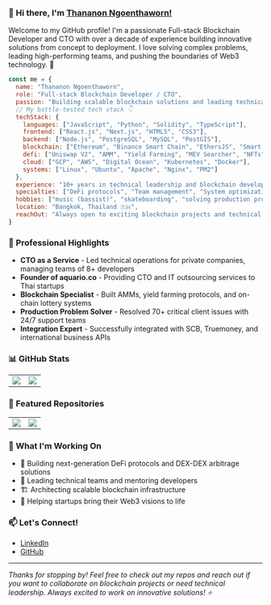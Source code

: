 ### 👋 Hi there, I'm [Thananon Ngoenthaworn!](https://github.com/korrio)

Welcome to my GitHub profile! I'm a passionate Full-stack Blockchain Developer and CTO with over a decade of experience building innovative solutions from concept to deployment. I love solving complex problems, leading high-performing teams, and pushing the boundaries of Web3 technology. 🚀

```javascript
const me = {
  name: "Thananon Ngoenthaworn",
  role: "Full-stack Blockchain Developer / CTO",
  passion: "Building scalable blockchain solutions and leading technical teams",
  // My battle-tested tech stack 👇
  techStack: {
    languages: ["JavaScript", "Python", "Solidity", "TypeScript"],
    frontend: ["React.js", "Next.js", "HTML5", "CSS3"],
    backend: ["Node.js", "PostgreSQL", "MySQL", "PostGIS"],
    blockchain: ["Ethereum", "Binance Smart Chain", "EthersJS", "Smart Contracts"],
    defi: ["Uniswap V2", "AMM", "Yield Farming", "MEV Searcher", "NFTs"],
    cloud: ["GCP", "AWS", "Digital Ocean", "Kubernetes", "Docker"],
    systems: ["Linux", "Ubuntu", "Apache", "Nginx", "PM2"]
  },
  experience: "10+ years in technical leadership and blockchain development",
  specialties: ["DeFi protocols", "Team management", "System optimization", "ERP solutions"],
  hobbies: ["music (bassist)", "skateboarding", "solving production problems 24/7"],
  location: "Bangkok, Thailand 🇹🇭",
  reachOut: "Always open to exciting blockchain projects and technical challenges!"
}
```

### 🏢 Professional Highlights

- **CTO as a Service** - Led technical operations for private companies, managing teams of 8+ developers
- **Founder of aquario.co** - Providing CTO and IT outsourcing services to Thai startups
- **Blockchain Specialist** - Built AMMs, yield farming protocols, and on-chain lottery systems
- **Production Problem Solver** - Resolved 70+ critical client issues with 24/7 support teams
- **Integration Expert** - Successfully integrated with SCB, Truemoney, and international business APIs

### 📊 GitHub Stats

<table>
  <tr>
    <td>
      <img src="https://github-readme-stats.vercel.app/api?username=korrio&show_icons=true&rank_icon=github&theme=dark" />
    </td>
    <td>
      <img src="https://github-readme-stats.vercel.app/api/top-langs/?username=korrio&theme=dark&layout=compact" />
    </td>
  </tr>
</table>

### 🚀 Featured Repositories

<table>
  <tr>
    <td>
      <a href="https://github.com/korrio">
        <img src="https://github-readme-stats.vercel.app/api/pin/?username=korrio&repo=awesome-thai-girl&theme=dark" />
      </a>
    </td>
    <td>
      <a href="https://github.com/korrio">
        <img src="https://github-readme-stats.vercel.app/api/pin/?username=korrio&repo=luckseeker-bot&theme=dark" />
      </a>
    </td>
  </tr>
</table>

### 🎯 What I'm Working On

- 🔗 Building next-generation DeFi protocols and DEX-DEX arbitrage solutions
- 👥 Leading technical teams and mentoring developers
- 🏗️ Architecting scalable blockchain infrastructure
- 🚀 Helping startups bring their Web3 visions to life

### 📫 Let's Connect!

- [LinkedIn](https://www.linkedin.com/in/thanaanon)
- [GitHub](http://github.com/korrio)

---

_Thanks for stopping by! Feel free to check out my repos and reach out if you want to collaborate on blockchain projects or need technical leadership. Always excited to work on innovative solutions! ⭐_
